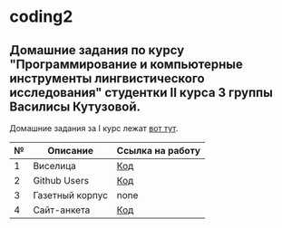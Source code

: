 # coding2
## Домашние задания по курсу "Программирование и компьютерные инструменты лингвистического исследования" студентки II курса 3 группы Василисы Кутузовой.

Домашние задания за I курс лежат [вот тут](https://github.com/dotsanddashes/programming).

№|Описание|Ссылка на работу
---|---|---
1|Виселица|[Код](https://github.com/dotsanddashes/coding2/tree/master/hw1)
2|Github Users|[Код](https://github.com/dotsanddashes/coding2/tree/master/hw2)
3|Газетный корпус|none
4|Сайт-анкета|[Код](https://github.com/dotsanddashes/coding2/tree/master/hw4)
